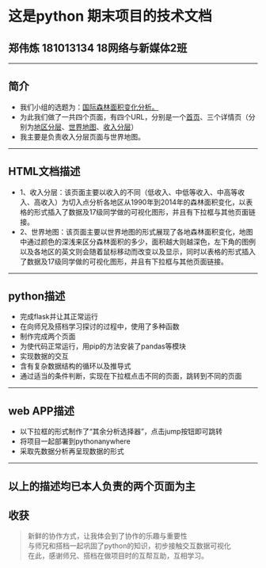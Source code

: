 # 这是python 期末项目的技术文档
## 郑伟炼      181013134    18网络与新媒体2班
---
## 简介
* 我们小组的选题为：[国际森林面积变化分析。](http://siiting.pythonanywhere.com/)
* 为此我们做了一共四个页面，有四个URL，分别是一个[首页](http://siiting.pythonanywhere.com/)、三个详情页（分别为[地区分层](http://siiting.pythonanywhere.com/region)、[世界地图](http://siiting.pythonanywhere.com/map)、[收入分层](http://siiting.pythonanywhere.com/hierarchy)）
* 我主要是负责收入分层页面与世界地图。
---
## HTML文档描述
* 1、收入分层：该页面主要以收入的不同（低收入、中低等收入、中高等收入、高收入）为切入点分析各地区从1990年到2014年的森林面积变化，以表格的形式插入了数据及17级同学做的可视化图形，并且有下拉框与其他页面链接。
* 2、世界地图：该页面主要以世界地图的形式展现了各地森林面积变化，地图中通过颜色的深浅来区分森林面积的多少，面积越大则越深色，左下角的图例以及各地区的英文则会随着鼠标移动而改变以及显示，同时以表格的形式插入了数据及17级同学做的可视化图形，并且有下拉框与其他页面链接。
---
## python描述
* 完成flask并让其正常运行
* 在向师兄及搭档学习探讨的过程中，使用了多种函数
* 制作完成两个页面
* 为使代码正常运行，用pip的方法安装了pandas等模块
* 实现数据的交互
* 含有复杂数据结构的循环以及推导式
* 通过适当的条件判断，实现在下拉框点击不同的页面，跳转到不同的页面
---
## web APP描述
* 以下拉框的形式制作了“其余分析选择器”，点击jump按钮即可跳转
* 将项目一起部署到pythonanywhere
* 采取先数据分析再呈现数据的形式
---
以上的描述均已本人负责的两个页面为主
---
## 收获
> 新鲜的协作方式，让我体会到了协作的乐趣与重要性  
> 与师兄和搭档一起巩固了python的知识，初步接触交互数据可视化  
> 在此，感谢师兄、搭档在做项目时的互帮互助，互相学习。
